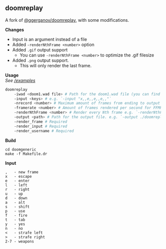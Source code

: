 ## doomreplay

A fork of [@ggerganov/doomreplay](https://github.com/ggerganov/doomreplay), with some modifications.

**Changes**

-   Input is an argument instead of a file
-   Added `-renderNthFrame <number>` option
-   Added `.gif` output support
    -   You can use `-renderNthFrame <number>` to optimize the .gif filesize
-   Added `.png` output support.
    -   This will only render the last frame.

**Usage** <br> _See [/examples](https://github.com/lorencerri/doomreplay/tree/master/examples)_

```sh
doomreplay
	-iwad <doom1.wad file> # Path for the doom1.wad file (you can find this somewhere else on GitHub)
	-input <keys> # e.g. `-input "x,,e,,e,,e,,"`
	-nrecord <number> # Maximum amount of frames from ending to output e.g. `-nrecord 10` would record the last 10 frames
	-framerate <number> # Amount of frames rendered per second for FFMPEG e.g. `-framerate 30`
	-renderNthFrame <number> # Render every Nth frame e.g. `-renderNthFrame 10` would render every 2nd frame. If you set -nrecord, you can get a static maxmimum filesize e.g. `-nrecord 1000 -renderNthFrame 10` would render the last 1000 frames, but only every 10th frame of the replay.
	-output <path> # Path for the output file. e.g. `-output ./doomreplay.png` or `-output ./doomreplay.gif`
	-render_frame # Required
	-render_input # Required
	-render_username # Required
```

**Build**

```
cd doomgeneric
make -f Makefile.dr
```

**Input**

```
,   - new frame
x   - escape
e   - enter
l   - left
r   - right
u   - up
d   - down
a   - alt
s   - shift
p   - use
f   - fire
t   - tab
y   - yes
n   - no
<   - strafe left
>   - strafe right
2-7 - weapons
```
